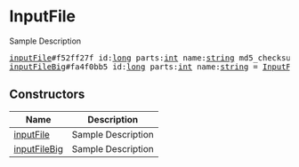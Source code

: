 # InputFile

Sample Description

<pre>
<a href="../constructor/inputFile">inputFile</a>#f52ff27f id:<a href="../type/long.md">long</a> parts:<a href="../type/int.md">int</a> name:<a href="../type/string.md">string</a> md5_checksum:<a href="../type/string.md">string</a> = <a href="../type/InputFile.md">InputFile</a>;
<a href="../constructor/inputFileBig">inputFileBig</a>#fa4f0bb5 id:<a href="../type/long.md">long</a> parts:<a href="../type/int.md">int</a> name:<a href="../type/string.md">string</a> = <a href="../type/InputFile.md">InputFile</a>;
</pre>

## Constructors

| Name | Description |
|------|-------------|
| [inputFile](../constructor/inputFile.md) | Sample Description |
| [inputFileBig](../constructor/inputFileBig.md) | Sample Description |

